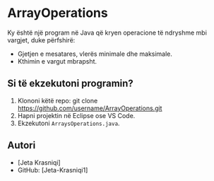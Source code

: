 # ArrayOperations

Ky është një program në Java që kryen operacione të ndryshme mbi vargjet, duke përfshirë:
- Gjetjen e mesatares, vlerës minimale dhe maksimale.
- Kthimin e vargut mbrapsht.

## Si të ekzekutoni programin?
1. Klononi këtë repo:
   git clone https://github.com/username/ArrayOperations.git
2. Hapni projektin në Eclipse ose VS Code.
3. Ekzekutoni `ArraysOperations.java`.

## Autori
- [Jeta Krasniqi]
- GitHub: [Jeta-Krasniqi1]


   
